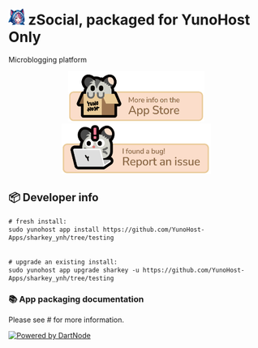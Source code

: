 <!--
N.B.: This README was automatically generated by <https://github.com/YunoHost/apps_tools/blob/main/readme_generator>
It shall NOT be edited by hand.
-->

<h1>
  <img src="https://raw.githubusercontent.com/YunoHost/apps/main/logos/sharkey.png" width="32px" alt="Logo of Sharkey">
  zSocial, packaged for YunoHost Only
</h1>

Microblogging platform


<div align="center">
<a href="https://apps.yunohost.org/app/sharkey"><img height="100px" src="https://github.com/YunoHost/yunohost-artwork/raw/refs/heads/main/badges/neopossum-badges/badge_more_info_on_the_appstore.svg"/></a>
<a href="https://github.com/YunoHost-Apps/sharkey_ynh/issues"><img height="100px" src="https://github.com/YunoHost/yunohost-artwork/raw/refs/heads/main/badges/neopossum-badges/badge_report_an_issue.svg"/></a>
</div>

## 📦 Developer info

```
# fresh install:
sudo yunohost app install https://github.com/YunoHost-Apps/sharkey_ynh/tree/testing


# upgrade an existing install:
sudo yunohost app upgrade sharkey -u https://github.com/YunoHost-Apps/sharkey_ynh/tree/testing
```

### 📚 App packaging documentation

Please see # for more information.

[![Powered by DartNode](https://dartnode.com/branding/DN-Open-Source-sm.png)](https://dartnode.com "Powered by DartNode - Free VPS for Open Source")
